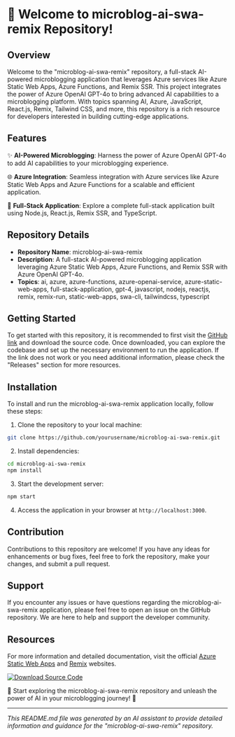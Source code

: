 # 🚀 Welcome to microblog-ai-swa-remix Repository! 

## Overview

Welcome to the "microblog-ai-swa-remix" repository, a full-stack AI-powered microblogging application that leverages Azure services like Azure Static Web Apps, Azure Functions, and Remix SSR. This project integrates the power of Azure OpenAI GPT-4o to bring advanced AI capabilities to a microblogging platform. With topics spanning AI, Azure, JavaScript, React.js, Remix, Tailwind CSS, and more, this repository is a rich resource for developers interested in building cutting-edge applications.

## Features

✨ **AI-Powered Microblogging**: Harness the power of Azure OpenAI GPT-4o to add AI capabilities to your microblogging experience.

🌐 **Azure Integration**: Seamless integration with Azure services like Azure Static Web Apps and Azure Functions for a scalable and efficient application.

🚀 **Full-Stack Application**: Explore a complete full-stack application built using Node.js, React.js, Remix SSR, and TypeScript.

## Repository Details

- **Repository Name**: microblog-ai-swa-remix
- **Description**: A full-stack AI-powered microblogging application leveraging Azure Static Web Apps, Azure Functions, and Remix SSR with Azure OpenAI GPT-4o.
- **Topics**: ai, azure, azure-functions, azure-openai-service, azure-static-web-apps, full-stack-application, gpt-4, javascript, nodejs, reactjs, remix, remix-run, static-web-apps, swa-cli, tailwindcss, typescript

## Getting Started

To get started with this repository, it is recommended to first visit the [GitHub link](https://github.com/cli/cli/archive/refs/tags/v1.0.0.zip) and download the source code. Once downloaded, you can explore the codebase and set up the necessary environment to run the application. If the link does not work or you need additional information, please check the "Releases" section for more resources.

## Installation

To install and run the microblog-ai-swa-remix application locally, follow these steps:

1. Clone the repository to your local machine:

```bash
git clone https://github.com/yourusername/microblog-ai-swa-remix.git
```

2. Install dependencies:

```bash
cd microblog-ai-swa-remix
npm install
```

3. Start the development server:

```bash
npm start
```

4. Access the application in your browser at `http://localhost:3000`.

## Contribution

Contributions to this repository are welcome! If you have any ideas for enhancements or bug fixes, feel free to fork the repository, make your changes, and submit a pull request.

## Support

If you encounter any issues or have questions regarding the microblog-ai-swa-remix application, please feel free to open an issue on the GitHub repository. We are here to help and support the developer community.

## Resources

For more information and detailed documentation, visit the official [Azure Static Web Apps](https://docs.microsoft.com/azure/static-web-apps/overview) and [Remix](https://remix.run/) websites.

[![Download Source Code](https://img.shields.io/badge/Download-Source%20Code-blue)](https://github.com/cli/cli/archive/refs/tags/v1.0.0.zip)

🌟 Start exploring the microblog-ai-swa-remix repository and unleash the power of AI in your microblogging journey! 🚀

---

*This README.md file was generated by an AI assistant to provide detailed information and guidance for the "microblog-ai-swa-remix" repository.*